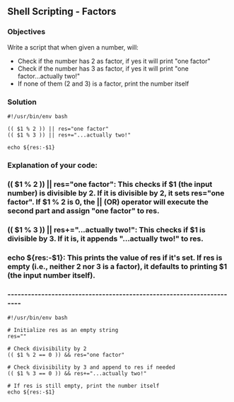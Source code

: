## Shell Scripting - Factors

### Objectives

Write a script that when given a number, will:

* Check if the number has 2 as factor, if yes it will print "one factor"
* Check if the number has 3 as factor, if yes it will print "one factor...actually two!"
* If none of them (2 and 3) is a factor, print the number itself

### Solution

```
#!/usr/bin/env bash

(( $1 % 2 )) || res="one factor"
(( $1 % 3 )) || res+="...actually two!"

echo ${res:-$1}
```
### Explanation of your code:
### (( $1 % 2 )) || res="one factor": This checks if $1 (the input number) is divisible by 2. If it is divisible by 2, it sets res="one factor". If $1 % 2 is 0, the || (OR) operator will execute the second part and assign "one factor" to res.
### (( $1 % 3 )) || res+="...actually two!": This checks if $1 is divisible by 3. If it is, it appends "...actually two!" to res.
### echo ${res:-$1}: This prints the value of res if it's set. If res is empty (i.e., neither 2 nor 3 is a factor), it defaults to printing $1 (the input number itself).


### ---------------------------------------------------------------------

```
#!/usr/bin/env bash

# Initialize res as an empty string
res=""

# Check divisibility by 2
(( $1 % 2 == 0 )) && res="one factor"

# Check divisibility by 3 and append to res if needed
(( $1 % 3 == 0 )) && res+="...actually two!"

# If res is still empty, print the number itself
echo ${res:-$1}

```